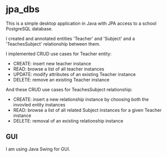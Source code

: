 # jpa_dbs

This is a simple desktop application in Java with JPA access to a school PostgreSQL database.

I created and annotated entities 'Teacher' and 'Subject' and a 'TeachesSubject' relationship between them. 

I implemented CRUD use cases for Teacher entity:
- CREATE: insert new teacher instance
- READ: browse a list of all teacher instances
- UPDATE: modify attributes of an existing Teacher instance
- DELETE: remove an existing Teacher instance

And these CRUD use cases for TeachesSubject relationship:
- CREATE: insert a new relationship instance by choosing both the invovled entity instances
- READ: browse a list of all related Subject instances for a given Teacher instance
- DELETE: removal of an existing relationship instance

## GUI
I am using Java Swing for GUI.
